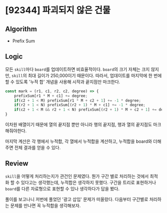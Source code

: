 # [92344] 파괴되지 않은 건물
## Algorithm
- Prefix Sum
## Logic
모든 `skill`마다 `board`를 업데이트하면 비효율적이다. `board`의 크기 자체는 크지 않지만, `skill`의 최대 길이가 250,000이기 때문이다.
따라서, 업데이트를 마지막에 한 번에 할 수 있도록 '누적 합' 개념을 사용해 시작과 끝지점만 마크한다.

```js
const mark = (r1, c1, r2, c2, degree) => {
    prefixSum[r1 * M + c1] += degree;
    if(c2 + 1 < M) prefixSum[r1 * M + c2 + 1] += -1 * degree;
    if(r2 + 1 < N) prefixSum[(r2 + 1) * M + c1] += -1 * degree;
    if(c2 + 1 < M && r2 + 1 < N) prefixSum[(r2 + 1) * M + c2 + 1] += degree;
}
```

이차원 배열이기 때문에 열의 끝지점 뿐만 아니라 행의 끝지점, 행과 열의 끝지점도 마크 해줘야한다.

마지막 계산은 각 행에서 누적합, 각 열에서 누적합을 계산하고, 누적합을 board와 더해주면 전체 결과를 얻을 수 있다.

## Review
`skill`을 어떻게 처리하는지가 관건인 문제였다. 뭔가 구간 별로 처리하는 것에서 최적화 할 수 있다고는 생각했는데, 누적합은 생각하지 못했다.
구간을 트리로 표현하거나 `board`를 다른 자료형으로 표현할 수 있나 생각하다가 답을 봤다.

풀이를 보고나니 저번에 풀었던 '광고 삽입' 문제가 떠올랐다. 다음부터 구간별로 처리하는 문제를 만나면 꼭 누적합을 생각해보자.